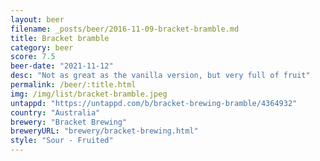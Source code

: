```yaml
---
layout: beer
filename: _posts/beer/2016-11-09-bracket-bramble.md
title: Bracket bramble
category: beer
score: 7.5
beer-date: "2021-11-12"
desc: "Not as great as the vanilla version, but very full of fruit"
permalink: /beer/:title.html
img: /img/list/bracket-bramble.jpeg
untappd: "https://untappd.com/b/bracket-brewing-bramble/4364932"
country: "Australia"
brewery: "Bracket Brewing"
breweryURL: "brewery/bracket-brewing.html"
style: "Sour - Fruited"
---
```

